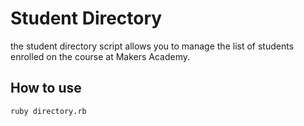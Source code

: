 Student Directory
=================

the student directory script allows you to manage
the list of students enrolled on the course at
Makers Academy.

How to use
----------

```shell
ruby directory.rb
```